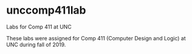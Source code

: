 # unccomp411lab
Labs for Comp 411 at UNC

These labs were assigned for Comp 411 (Computer Design and Logic) at UNC during fall of 2019.

